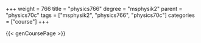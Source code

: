 +++
weight = 766
title = "physics766"
degree = "msphysik2"
parent = "physics70c"
tags = ["msphysik2", "physics766", "physics70c"]
categories = ["course"]
+++

{{< genCoursePage >}}
